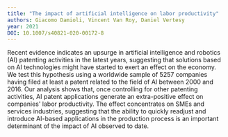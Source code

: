 ```yaml
---
title: "The impact of artificial intelligence on labor productivity"
authors: Giacomo Damioli, Vincent Van Roy, Daniel Vertesy
year: 2021
DOI: 10.1007/s40821-020-00172-8
---
```

Recent evidence indicates an upsurge in artificial intelligence and robotics (AI) patenting activities in the latest years, suggesting that solutions based on AI technologies might have started to exert an effect on the economy. We test this hypothesis using a worldwide sample of 5257 companies having filed at least a patent related to the field of AI between 2000 and 2016. Our analysis shows that, once controlling for other patenting activities, AI patent applications generate an extra-positive effect on companies' labor productivity. The effect concentrates on SMEs and services industries, suggesting that the ability to quickly readjust and introduce AI-based applications in the production process is an important determinant of the impact of AI observed to date.
